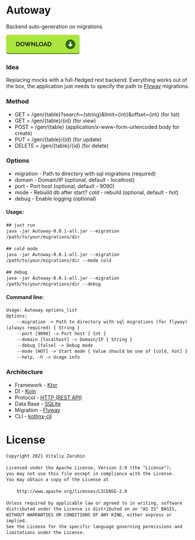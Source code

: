 Autoway
===================

Backend auto-generation on migrations

[![picture](data/images/btn.png)](https://github.com/keygenqt/api-Autoway/raw/master/data/release/Autoway-0.0.1-all.jar)

### Idea

Replacing mocks with a full-fledged rest backend. Everything works out of the box, the application just needs to specify
the path to [Flyway](https://flywaydb.org/) migrations.

### Method

* GET = /gen/{table}?search={string}&limit={int}&offset={int} (for list)
* GET = /gen/{table}/{id} (for view)
* POST = /gen/{table} (application/x-www-form-urlencoded body for create)
* PUT = /gen/{table}/{id} (for update)
* DELETE = /gen/{table}/{id} (for delete)

### Options

* migration - Path to directory with sql migrations (required)
* domain - Domain/IP (optional, default - localhost)
* port - Port host (optional, default - 9090)
* mode - Rebuild db after start? *cold* - rebuild (optional, default - *hot*)
* debug - Enable logging (optional)

#### Usage:

```
## just run
java -jar Autoway-0.0.1-all.jar --migration /path/to/your/migrations/dir

## cold mode
java -jar Autoway-0.0.1-all.jar --migration /path/to/your/migrations/dir --mode cold

## debug
java -jar Autoway-0.0.1-all.jar --migration /path/to/your/migrations/dir --debug
```

#### Command line:
```
Usage: Autoway options_list
Options: 
    --migration -> Path to directory with sql migrations (for flyway) (always required) { String }
    --port [9090] -> Port host { Int }
    --domain [localhost] -> Domain/IP { String }
    --debug [false] -> Debug mode 
    --mode [HOT] -> Start mode { Value should be one of [cold, hot] }
    --help, -h -> Usage info 
```

### Architecture

* Framework - [Ktor](https://ktor.io/)
* DI - [Koin](https://insert-koin.io/)
* Protocol - [HTTP (REST API)](https://en.wikipedia.org/wiki/Hypertext_Transfer_Protocol)
* Data Base - [SQLite](https://www.sqlite.org/index.html)
* Migration - [Flyway](https://flywaydb.org/)
* CLI -  [kotlinx-cli](https://github.com/Kotlin/kotlinx-cli)

# License

```
Copyright 2021 Vitaliy Zarubin

Licensed under the Apache License, Version 2.0 (the "License");
you may not use this file except in compliance with the License.
You may obtain a copy of the License at

    http://www.apache.org/licenses/LICENSE-2.0

Unless required by applicable law or agreed to in writing, software
distributed under the License is distributed on an "AS IS" BASIS,
WITHOUT WARRANTIES OR CONDITIONS OF ANY KIND, either express or implied.
See the License for the specific language governing permissions and
limitations under the License.
```